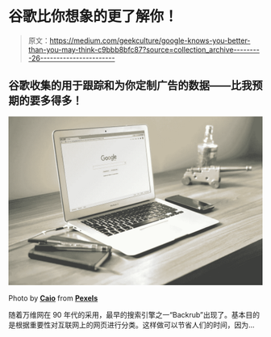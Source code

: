 # 谷歌比你想象的更了解你！

> 原文：<https://medium.com/geekculture/google-knows-you-better-than-you-may-think-c9bbb8bfc87?source=collection_archive---------26----------------------->

## 谷歌收集的用于跟踪和为你定制广告的数据——比我预期的要多得多！

![](img/82becff11a420924269f0cc7d6a9f116.png)

Photo by [**Caio**](https://www.pexels.com/@caio?utm_content=attributionCopyText&utm_medium=referral&utm_source=pexels) from [**Pexels**](https://www.pexels.com/photo/macbook-air-on-grey-wooden-table-67112/?utm_content=attributionCopyText&utm_medium=referral&utm_source=pexels)

随着万维网在 90 年代的采用，最早的搜索引擎之一“Backrub”出现了。基本目的是根据重要性对互联网上的网页进行分类。这样做可以节省人们的时间，因为…